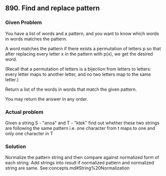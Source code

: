 ## 890. Find and replace pattern

### Given Problem
You have a list of words and a pattern, and you want to know which words in words matches the pattern.

A word matches the pattern if there exists a permutation of letters p so that after replacing every letter x in the pattern with p(x), we get the desired word.

(Recall that a permutation of letters is a bijection from letters to letters: every letter maps to another letter, and no two letters map to the same letter.)

Return a list of the words in words that match the given pattern. 

You may return the answer in any order.

### Actual problem
Given a string S - "anoa" and T - "ktek" find out whether these two strings are following the same pattern i.e. one character from t maps to one and only one character in T

### Solution
Normalize the pattern string and then compare against normalized form of each string. Add strings into result if normalized pattern and normalized string are same. See:concepts.md#String%20Normalization
